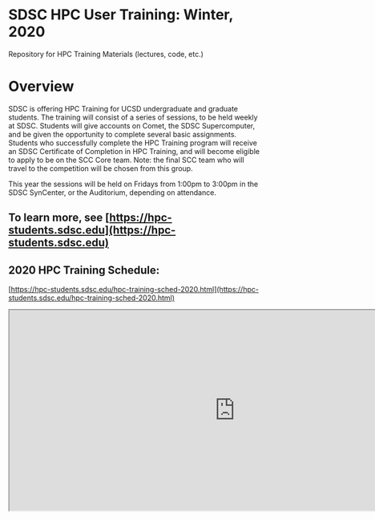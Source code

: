 # SDSC HPC User Training:  Winter, 2020
Repository for HPC Training Materials (lectures, code, etc.)

# Overview
SDSC is offering HPC Training for UCSD undergraduate and graduate students. The training will consist of a series of sessions, to be held weekly at SDSC. Students will give accounts on Comet, the SDSC Supercomputer, and be given the opportunity to complete several basic assignments. Students who successfully complete the HPC Training program will receive an SDSC Certificate of Completion in HPC Training, and will become eligible to apply to be on the SCC Core team. Note: the final SCC team who will travel to the competition will be chosen from this group.

This year the sessions will be held on Fridays from 1:00pm to 3:00pm in the SDSC SynCenter, or the Auditorium, depending on attendance.


## To learn more, see [https://hpc-students.sdsc.edu](https://hpc-students.sdsc.edu)


## 2020 HPC Training Schedule:
[https://hpc-students.sdsc.edu/hpc-training-sched-2020.html](https://hpc-students.sdsc.edu/hpc-training-sched-2020.html)

<iframe src="https://docs.google.com/spreadsheets/d/e/2PACX-1vTGVPoCLrlYmsj0Ru9ZI1DUmxR1CcCmhTpcdAoXv-nE-3tbziECqGh5k_9K1Mxf59U5DbrWLM1NlUk2/pubhtml?gid=1593895001&single=true" align="center" frameborder=1 scrolling="yes" height="400" width="900">&nbsp;</iframe>
